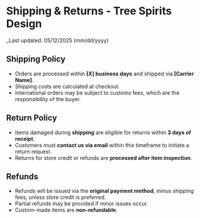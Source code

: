 # Shipping & Returns - Tree Spirits Design

_Last updated: 05/12/2025 (mm/dd/yyyy)

## Shipping Policy
- Orders are processed within **[X] business days** and shipped via **[Carrier Name]**.
- Shipping costs are calculated at checkout.
- International orders may be subject to customs fees, which are the responsibility of the buyer.

## Return Policy
- Items damaged during **shipping** are eligible for returns within **3 days of receipt**.
- Customers must **contact us via email** within this timeframe to initiate a return request.
- Returns for store credit or refunds are **processed after item inspection**.

## Refunds
- Refunds will be issued via the **original payment method**, minus shipping fees, unless store credit is preferred.
- Partial refunds may be provided if minor issues occur.
- Custom-made items are **non-refundable**.
